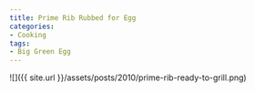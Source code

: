 ```yaml
---
title: Prime Rib Rubbed for Egg
categories:
- Cooking
tags:
- Big Green Egg
---
```


![]({{ site.url }}/assets/posts/2010/prime-rib-ready-to-grill.png)
